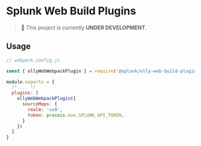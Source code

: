 # Splunk Web Build Plugins

> :construction: This project is currently **UNDER DEVELOPMENT**.

## Usage

```js
// webpack.config.js

const { ollyWebWebpackPlugin } = require('@splunk/olly-web-build-plugins');

module.exports = {
  /* ... */
  plugins: [
    ollyWebWebpackPlugin({
      sourceMaps: {
        realm: 'us0',
        token: process.env.SPLUNK_API_TOKEN,
      }
    })
  ]
}
```
